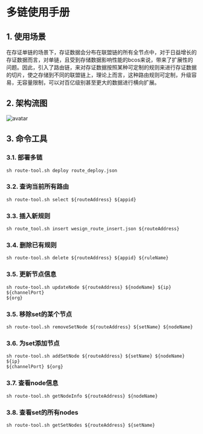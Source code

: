 # 多链使用手册

## 1. 使用场景

在存证单链的场景下，存证数据会分布在联盟链的所有全节点中，对于日益增长的存证数据而言，对单链，且受到存储数据影响性能的bcos来说，带来了扩展性的问题。因此，引入了路由链，来对存证数据按照某种可定制的规则来进行存证数据的切片，使之存储到不同的联盟链上，理论上而言，这种路由规则可定制，升级容易，无容量限制，可以对百亿级别甚至更大的数据进行横向扩展。

## 2. 架构流图
![avatar](https://note.youdao.com/yws/api/personal/file/D6F5552977AC4ABDA0C1911E1A10F1EB?method=download&shareKey=0dc4cf57ca30d2830f6aef244ef86922)

## 3. 命令工具

### 3.1. 部署多链
```
sh route-tool.sh deploy route_deploy.json
```

### 3.2. 查询当前所有路由 
```
sh route-tool.sh select ${routeAddress} ${appid}
```

### 3.3. 插入新规则
```
sh route_tool.sh insert wesign_route_insert.json ${routeAddress}
```

### 3.4. 删除已有规则
```
sh route-tool.sh delete ${routeAddress} ${appid} ${ruleName}
```

### 3.5. 更新节点信息
```
sh route-tool.sh updateNode ${routeAddress} ${nodeName} ${ip} ${channelPort}
${org}
```

### 3.5. 移除set的某个节点
```
sh route-tool.sh removeSetNode ${routeAddress} ${setName} ${nodeName}
```

### 3.6.  为set添加节点
```
sh route-tool.sh addSetNode ${routeAddress} ${setName} ${nodeName} ${ip}
${channelPort} ${org}
```

### 3.7.  查看node信息
```
sh route-tool.sh getNodeInfo ${routeAddress} ${nodeName}
```

### 3.8.  查看set的所有nodes
```
sh route-tool.sh getSetNodes ${routeAddress} ${setName}
```